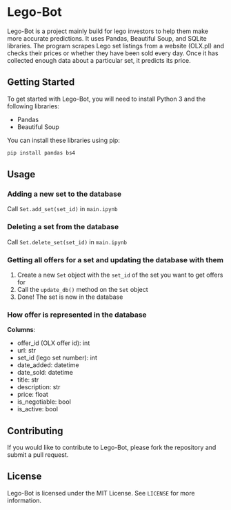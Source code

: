# Lego-Bot

Lego-Bot is a project mainly build for lego investors to help them make more accurate predictions. It uses Pandas, Beautiful Soup, and SQLite libraries. The program scrapes Lego set listings from a website (OLX.pl) and checks their prices or whether they have been sold every day. Once it has collected enough data about a particular set, it predicts its price. 

## Getting Started

To get started with Lego-Bot, you will need to install Python 3 and the following libraries:

- Pandas
- Beautiful Soup

You can install these libraries using pip:
```python
pip install pandas bs4
```

## Usage

### Adding a new set to the database
Call `Set.add_set(set_id)` in `main.ipynb`

### Deleting a set from the database
Call `Set.delete_set(set_id)` in `main.ipynb`

### Getting all offers for a set and updating the database with them
1. Create a new `Set` object with the `set_id` of the set you want to get offers for
2. Call the `update_db()` method on the `Set` object
3. Done! The set is now in the database

### How offer is represented in the database
**Columns**:
- offer_id (OLX offer id): int
- url: str
- set_id (lego set number): int
- date_added: datetime
- date_sold: datetime
- title: str
- description: str
- price: float
- is_negotiable: bool
- is_active: bool

## Contributing

If you would like to contribute to Lego-Bot, please fork the repository and submit a pull request.

## License

Lego-Bot is licensed under the MIT License. See `LICENSE` for more information.
